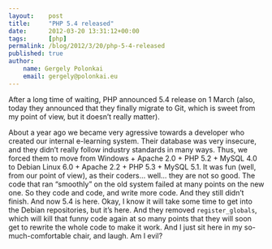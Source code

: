 ```yaml
---
layout:    post
title:     "PHP 5.4 released"
date:      2012-03-20 13:31:12+00:00
tags:      [php]
permalink: /blog/2012/3/20/php-5-4-released
published: true
author:
    name: Gergely Polonkai
    email: gergely@polonkai.eu
---
```


After a long time of waiting, PHP announced 5.4 release on 1 March (also,
today they announced that they finally migrate to Git, which is sweet from my
point of view, but it doesn’t really matter).

About a year ago we became very agressive towards a developer who created our
internal e-learning system. Their database was very insecure, and they didn’t
really follow industry standards in many ways. Thus, we forced them to move
from Windows + Apache 2.0 + PHP 5.2 + MySQL 4.0 to Debian Linux 6.0 + Apache
2.2 + PHP 5.3 + MySQL 5.1. It was fun (well, from our point of view), as their
coders… well… they are not so good. The code that ran “smoothly” on the
old system failed at many points on the new one. So they code and code, and
write more code. And they still didn’t finish. And now 5.4 is here. Okay, I
know it will take some time to get into the Debian repositories, but it’s
here. And they removed `register_globals`, which will kill that funny code again
at so many points that they will soon get to rewrite the whole code to make it
work. And I just sit here in my so-much-comfortable chair, and laugh. Am I
evil?
